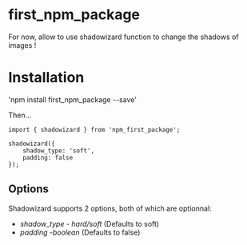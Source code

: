 # first_npm_package

For now, allow to use shadowizard function to change the shadows of images !

# Installation

'npm install first_npm_package --save'

Then...

```
import { shadowizard } from 'npm_first_package';

shadowizard({
    shadow_type: 'soft',
    padding: false
});
```
## Options

Shadowizard supports 2 options, both of which are optionnal:

* *shadow_type* - _hard/soft_ (Defaults to soft)
* *padding* -_boolean_ (Defaults to false)